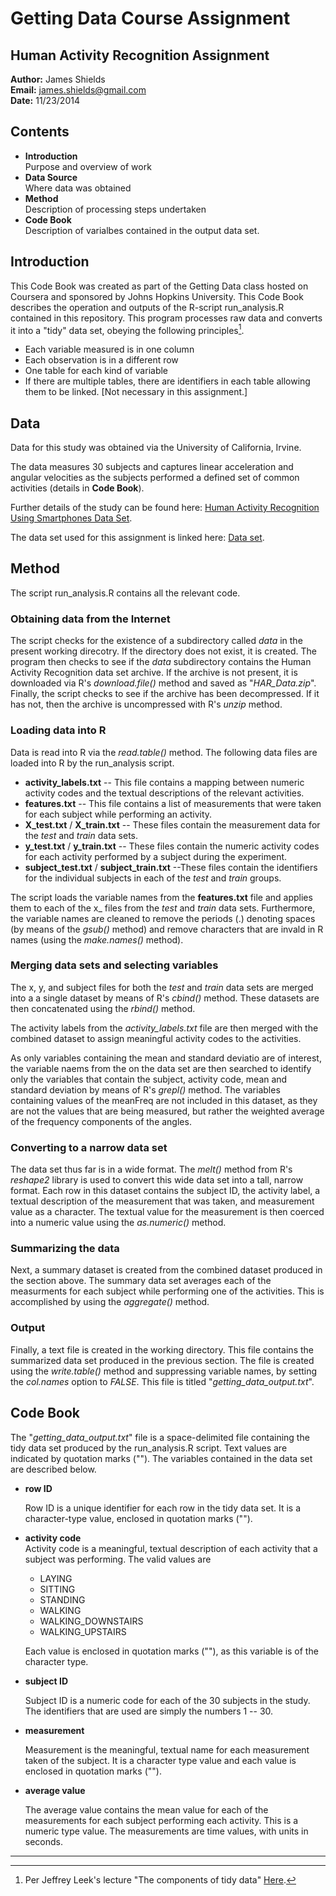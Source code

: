 Getting Data Course Assignment
==============================

Human Activity Recognition Assignment
-------------------------------------

**Author:** James Shields  
**Email:** james.shields@gmail.com  
**Date:** 11/23/2014  

## Contents ##

* **Introduction**  
    Purpose and overview of work
* **Data Source**  
    Where data was obtained
* **Method**  
    Description of processing steps undertaken
* **Code Book**  
    Description of varialbes contained in the output data set.
		
## Introduction ##

This Code Book was created as part of the Getting Data class hosted on
Coursera and sponsored by Johns Hopkins University.  This Code Book describes
the operation and outputs of the R-script run_analysis.R contained in this
repository.  This program processes raw data and converts it into a "tidy" data
set, obeying the following principles[^1].

* Each variable measured is in one column
* Each observation is in a different row
* One table for each kind of variable
* If there are multiple tables, there are identifiers in each table allowing them to
be linked. [Not necessary in this assignment.]

## Data ##

Data for this study was obtained via the University of California, Irvine.

The data measures 30 subjects and captures linear acceleration and angular
velocities as the subjects performed a defined set of common activities
(details in **Code Book**).

Further details of the study can be found here: [Human Activity Recognition Using Smartphones Data Set](http://archive.ics.uci.edu/ml/datasets/Human+Activity+Recognition+Using+Smartphones).

The data set used for this assignment is linked here: [Data set](
https://d396qusza40orc.cloudfront.net/getdata%2Fprojectfiles%2FUCI%20HAR%20Dataset.zip).

## Method ##

The script run_analysis.R contains all the relevant code.

### Obtaining data from the Internet ###

The script checks for the existence of a subdirectory called *data* in the present working direcotry.
If the directory does not exist, it is created.  The program then checks to see if the *data* subdirectory
contains the Human Activity Recognition data set archive.  If the archive is not present, it is
downloaded via R's *download.file()* method and saved as "*HAR_Data.zip*".  Finally, the script checks
to see if the archive has been decompressed.  If it has not, then the archive is uncompressed with
R's *unzip* method.

### Loading data into R ###

Data is read into R via the *read.table()* method.  The following data files are loaded into R by the
run_analysis script.

* **activity\_labels.txt** -- This file contains a mapping between numeric activity codes and the textual
descriptions of the relevant activities.
* **features.txt** -- This file contains a list of measurements that were taken for each subject while
performing an activity.
* **X\_test.txt** / **X\_train.txt** -- These files contain the measurement data for the *test* and *train*
data sets.
* **y\_test.txt** / **y\_train.txt** -- These files contain the numeric activity codes for each activity
performed by a subject during the experiment.
* **subject\_test.txt** / **subject\_train.txt** --These files contain the identifiers for the individual
subjects in each of the *test* and *train* groups.

The script loads the variable names from the **features.txt** file and applies them to each of the x_ files
from the *test* and *train* data sets.  Furthermore, the variable names are cleaned to remove the periods (.)
denoting spaces (by means of the *gsub()* method) and remove characters that are invald in R names (using
the *make.names()* method).  

### Merging data sets and selecting variables ###

The x, y, and subject files for both the *test* and *train* data sets are merged into a a single
dataset by means of R's *cbind()* method.  These datasets are then concatenated using the *rbind()* method.

The activity labels from the *activity_labels.txt* file are then merged with the combined dataset to
assign meaningful activity codes to the activities.

As only variables containing the mean and standard deviatio are of interest, the variable naems from the
on the data set are then searched to identify only the variables that contain the subject, activity code,
mean and standard deviation by means of R's *grepl()* method.  The variables containing values of the
meanFreq are not included in this dataset, as they are not the values that are being measured, but rather
the weighted average of the frequency components of the angles.

### Converting to a narrow data set ###

The data set thus far is in a wide format.  The *melt()* method from R's *reshape2* library is used to
convert this wide data set into a tall, narrow format.  Each row in this dataset contains the subject ID,
the activity label, a textual description of the measurement that was taken, and measurement value as a
character.  The textual value for the measurement is then coerced into a numeric value using the
*as.numeric()* method.

### Summarizing the data ###

Next, a summary dataset is created from the combined dataset produced in the section above.  The summary
data set averages each of the measurments for each subject while performing one of the activities.  This
is accomplished by using the *aggregate()* method.

### Output ###

Finally, a text file is created in the working directory.  This file contains the summarized data set
produced in the previous section.  The file is created using the *write.table()* method and suppressing
variable names, by setting the *col.names* option to *FALSE*.  This file is titled "*getting\_data\_output.txt*".

## Code Book ##

The "*getting\_data\_output.txt*" file is a space-delimited file containing the tidy data set produced by
the run_analysis.R script.  Text values are indicated by quotation marks ("").  The variables contained
in the data set are described below.

* **row ID**

  Row ID is a unique identifier for each row in the tidy data set.  It is a character-type value, enclosed
  in quotation marks ("").
* **activity code**  
  Activity code is a meaningful, textual description of each activity that a subject was performing.  The
  valid values are
  
  * LAYING
  * SITTING
  * STANDING
  * WALKING
  * WALKING\_DOWNSTAIRS
  * WALKING\_UPSTAIRS

  Each value is enclosed in quotation marks (""), as this variable is of the character type.
* **subject ID**  

  Subject ID is a numeric code for each of the 30 subjects in the study.  The identifiers that are used are
  simply the numbers 1 -- 30.
* **measurement**  

  Measurement is the meaningful, textual name for each measurement taken of the subject.  It is a character
  type value and each value is enclosed in quotation marks ("").
* **average value**  

  The average value contains the mean value for each of the measurements for each subject performing each
  activity.  This is a numeric type value. The measurements are time values, with units in seconds.

-------------------------------------------------------------------------------  
[^1]: Per Jeffrey Leek's lecture "The components of tidy data" [Here](https://d396qusza40orc.cloudfront.net/getdata/lecture_slides/01_03_componentsOfTidyData.pdf).

